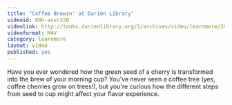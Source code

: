 ```yaml
---
title: "Coffee Brewin' at Darien Library"
videoid: 09U-avvr320
videolink: http://tonks.darienlibrary.org/1/archives/video/learnmore/20130327_coffee_brewin.m4v
videoformat: M4V
category: learnmore
layout: video
published: yes
---
```


Have you ever wondered how the green seed of a cherry is transformed into the brew of your morning cup? You've never seen a coffee tree (yes, coffee cherries grow on trees!), but you're curious how the different steps from seed to cup might affect your flavor experience. 